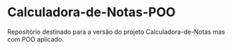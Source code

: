 # Calculadora-de-Notas-POO
Repositório destinado para a versão do projeto Calculadora-de-Notas mas com POO aplicado.
